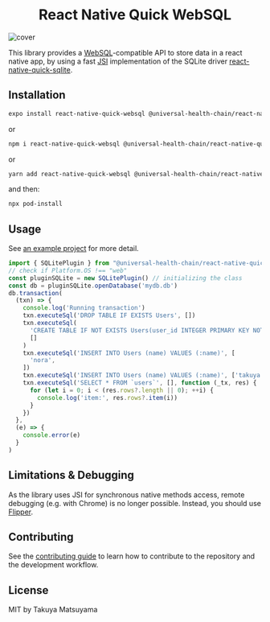 <h1 align="center">React Native Quick WebSQL</h1>

![cover](https://repository-images.githubusercontent.com/486860084/27ea3b8e-30c4-4acb-9c2c-691b37d9e2a2)

This library provides a [WebSQL](http://www.w3.org/TR/webdatabase/)-compatible API to store data in a react native app, by using a fast [JSI](https://formidable.com/blog/2019/jsi-jsc-part-2/) implementation of the SQLite driver [react-native-quick-sqlite](https://github.com/ospfranco/react-native-quick-sqlite).

## Installation

```sh
expo install react-native-quick-websql @universal-health-chain/react-native-quick-sqlite
```
or
```sh
npm i react-native-quick-websql @universal-health-chain/react-native-quick-sqlite
```
or
```sh
yarn add react-native-quick-websql @universal-health-chain/react-native-quick-sqlite
```

and then:
```sh
npx pod-install
```

## Usage

See [an example project](./example/src/App.tsx) for more detail.

```js
import { SQLitePlugin } from "@universal-health-chain/react-native-quick-sqlite";
// check if Platform.OS !== "web"
const pluginSQLite = new SQLitePlugin() // initializing the class  
const db = pluginSQLite.openDatabase('mydb.db')
db.transaction(
  (txn) => {
    console.log('Running transaction')
    txn.executeSql('DROP TABLE IF EXISTS Users', [])
    txn.executeSql(
      'CREATE TABLE IF NOT EXISTS Users(user_id INTEGER PRIMARY KEY NOT NULL, name VARCHAR(30))',
      []
    )
    txn.executeSql('INSERT INTO Users (name) VALUES (:name)', [
      'nora',
    ])
    txn.executeSql('INSERT INTO Users (name) VALUES (:name)', ['takuya'])
    txn.executeSql('SELECT * FROM `users`', [], function (_tx, res) {
      for (let i = 0; i < (res.rows?.length || 0); ++i) {
        console.log('item:', res.rows?.item(i))
      }
    })
  },
  (e) => {
    console.error(e)
  }
)
```


## Limitations & Debugging

As the library uses JSI for synchronous native methods access, remote debugging (e.g. with Chrome) is no longer possible.
Instead, you should use [Flipper](https://github.com/facebook/flipper).

## Contributing

See the [contributing guide](CONTRIBUTING.md) to learn how to contribute to the repository and the development workflow.

## License

MIT by Takuya Matsuyama
